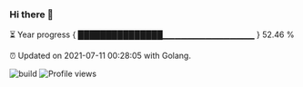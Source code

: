 ### Hi there 👋 

⏳ Year progress { ███████████████▁▁▁▁▁▁▁▁▁▁▁▁▁▁▁ } 52.46 %

⏰ Updated on 2021-07-11 00:28:05 with Golang.

![build](https://github.com/shenxianpeng/shenxianpeng/workflows/build/badge.svg) ![Profile views](https://gpvc.arturio.dev/shenxianpeng)